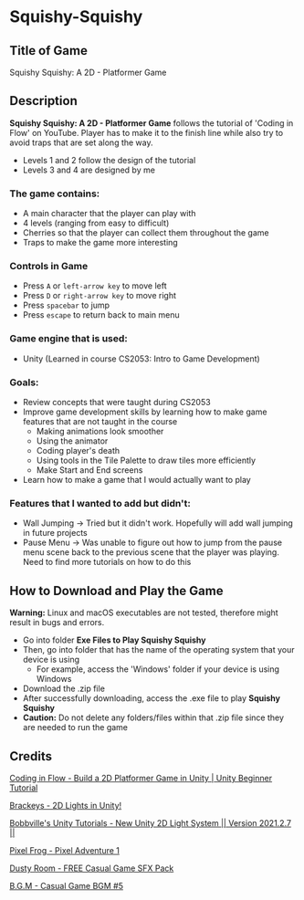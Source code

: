 # Squishy-Squishy
## Title of Game
Squishy Squishy: A 2D - Platformer Game

## Description
**Squishy Squishy: A 2D - Platformer Game** follows the tutorial of 'Coding in Flow' on YouTube. Player has to make it to the finish line while also try to avoid traps that are set along the way. 
- Levels 1 and 2 follow the design of the tutorial 
- Levels 3 and 4 are designed by me

### The game contains:
- A main character that the player can play with
- 4 levels (ranging from easy to difficult)
- Cherries so that the player can collect them throughout the game
- Traps to make the game more interesting

### Controls in Game
- Press `A` or `left-arrow key` to move left
- Press `D` or `right-arrow key` to move right
- Press `spacebar` to jump
- Press `escape` to return back to main menu

### Game engine that is used:
- Unity (Learned in course CS2053: Intro to Game Development)


### Goals:
- Review concepts that were taught during CS2053
- Improve game development skills by learning how to make game features that are not taught in the course
    - Making animations look smoother
    - Using the animator
    - Coding player's death
    - Using tools in the Tile Palette to draw tiles more efficiently
    - Make Start and End screens
- Learn how to make a game that I would actually want to play

### Features that I wanted to add but didn't:
- Wall Jumping -> Tried but it didn't work. Hopefully will add wall jumping in future projects
- Pause Menu -> Was unable to figure out how to jump from the pause menu scene back to the previous scene that the player was playing. Need to find more tutorials on how to do this

## How to Download and Play the Game
**Warning:** Linux and macOS executables are not tested, therefore might result in bugs and errors.

- Go into folder **Exe Files to Play Squishy Squishy**
- Then, go into folder that has the name of the operating system that your device is using
    - For example, access the 'Windows' folder if your device is using Windows
- Download the .zip file
- After successfully downloading, access the .exe file to play **Squishy Squishy**
- **Caution:** Do not delete any folders/files within that .zip file since they are needed to run the game

## Credits
[Coding in Flow - Build a 2D Platformer Game in Unity | Unity Beginner Tutorial](https://youtube.com/playlist?list=PLrnPJCHvNZuCVTz6lvhR81nnaf1a-b67U "Build a 2D Platformer Game in Unity | Unity Beginner Tutorial")

[Brackeys - 2D Lights in Unity!](https://youtu.be/nkgGyO9VG54 "2D Lights in Unity!")

[Bobbville's Unity Tutorials - New Unity 2D Light System || Version 2021.2.7 ||](https://youtu.be/tFidUlfEdWs "New Unity 2D Light System || Version 2021.2.7 ||")

[Pixel Frog - Pixel Adventure 1](https://assetstore.unity.com/packages/2d/characters/pixel-adventure-1-155360 "Pixel Adventure 1")

[Dusty Room - FREE Casual Game SFX Pack](https://assetstore.unity.com/packages/audio/sound-fx/free-casual-game-sfx-pack-54116 "FREE Casual Game SFX Pack")

[B.G.M - Casual Game BGM #5](https://assetstore.unity.com/packages/audio/music/casual-game-bgm-5-135943 "Casual Game BGM #5")







